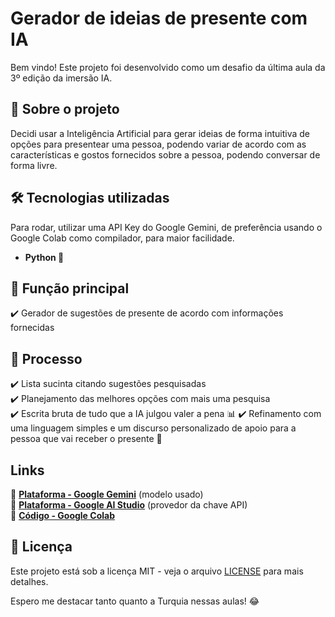 # Gerador de ideias de presente com IA

Bem vindo! Este projeto foi desenvolvido como um desafio da última aula da 3º edição da imersão IA.

## 🚀 Sobre o projeto
Decidi usar a Inteligência Artificial para gerar ideias de forma intuitiva de opções para presentear uma pessoa, podendo variar de acordo com as características e gostos fornecidos sobre a pessoa, podendo conversar de forma livre.

## 🛠 Tecnologias utilizadas
Para rodar, utilizar uma API Key do Google Gemini, de preferência usando o Google Colab como compilador, para maior facilidade.
- **Python 🐍**

## 📌 Função principal
✔️ Gerador de sugestões de presente de acordo com informações fornecidas

## 📌 Processo
✔️ Lista sucinta citando sugestões pesquisadas  
✔️ Planejamento das melhores opções com mais uma pesquisa    
✔️ Escrita bruta de tudo que a IA julgou valer a pena 📊
✔️ Refinamento com uma linguagem simples e um discurso personalizado de apoio para a pessoa que vai receber o presente 👥 

## Links
📼 [**Plataforma - Google Gemini**](https://gemini.google.com/) (modelo usado)    
📼 [**Plataforma - Google AI Studio**](https://aistudio.google.com/prompts/new_chat) (provedor da chave API)    
📜 [**Código - Google Colab**](https://colab.research.google.com/drive/1rcm4qirMcI0PlV3iuQzVUkPRjR9TIRYy?usp=sharing)    

## 📜 Licença
Este projeto está sob a licença MIT - veja o arquivo [LICENSE](LICENSE) para mais detalhes.

Espero me destacar tanto quanto a Turquia nessas aulas! 😂
